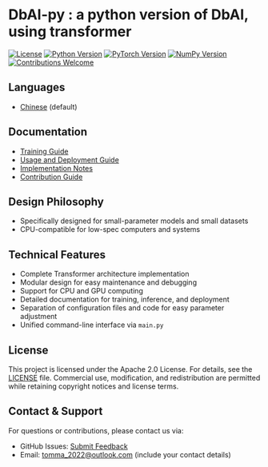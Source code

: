 # DbAI-py : a python version of DbAI, using transformer

[![License](https://img.shields.io/badge/License-Apache%202.0-blue.svg)](LICENSE)
[![Python Version](https://img.shields.io/badge/Python-3.13.3-green.svg)](https://www.python.org/downloads/release/python-3133/)
[![PyTorch Version](https://img.shields.io/badge/PyTorch-2.1.0-orange.svg)](https://pytorch.org/)
[![NumPy Version](https://img.shields.io/badge/NumPy-1.24.0-red.svg)](https://numpy.org/doc/stable/release/1.24.0.html)
[![Contributions Welcome](https://img.shields.io/badge/Contributions-Welcome-blue.svg)](https://github.com/yourusername/DbAI-py/contribute)

## Languages

- [Chinese](docs/README-zh_cn.md) (default)

## Documentation
- [Training Guide](training.md)
- [Usage and Deployment Guide](usage.md)
- [Implementation Notes](how-to-achieve.md)
- [Contribution Guide](contribution.md)

## Design Philosophy
- Specifically designed for small-parameter models and small datasets
- CPU-compatible for low-spec computers and systems

## Technical Features
- Complete Transformer architecture implementation
- Modular design for easy maintenance and debugging
- Support for CPU and GPU computing
- Detailed documentation for training, inference, and deployment
- Separation of configuration files and code for easy parameter adjustment
- Unified command-line interface via `main.py`

## License
This project is licensed under the Apache 2.0 License. For details, see the [LICENSE](https://github.com/Dinnerb0ne02/DbAI-py/blob/main/LICENSE) file. Commercial use, modification, and redistribution are permitted while retaining copyright notices and license terms.

## Contact & Support
For questions or contributions, please contact us via:
- GitHub Issues: [Submit Feedback](https://github.com/Dinnerb0ne02/DbAI-py/issues)  
- Email: tomma_2022@outlook.com (include your contact details)